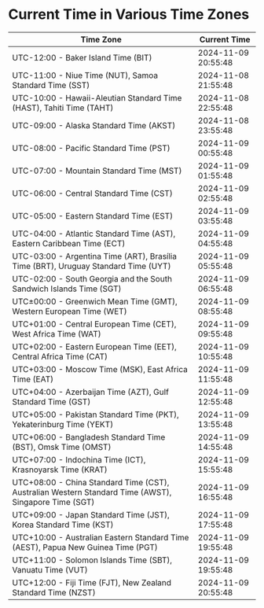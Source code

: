 # Current Time in Various Time Zones

| Time Zone | Current Time |
|-----------|--------------|
| UTC-12:00 - Baker Island Time (BIT) | 2024-11-09 20:55:48 |
| UTC-11:00 - Niue Time (NUT), Samoa Standard Time (SST) | 2024-11-08 21:55:48 |
| UTC-10:00 - Hawaii-Aleutian Standard Time (HAST), Tahiti Time (TAHT) | 2024-11-08 22:55:48 |
| UTC-09:00 - Alaska Standard Time (AKST) | 2024-11-08 23:55:48 |
| UTC-08:00 - Pacific Standard Time (PST) | 2024-11-09 00:55:48 |
| UTC-07:00 - Mountain Standard Time (MST) | 2024-11-09 01:55:48 |
| UTC-06:00 - Central Standard Time (CST) | 2024-11-09 02:55:48 |
| UTC-05:00 - Eastern Standard Time (EST) | 2024-11-09 03:55:48 |
| UTC-04:00 - Atlantic Standard Time (AST), Eastern Caribbean Time (ECT) | 2024-11-09 04:55:48 |
| UTC-03:00 - Argentina Time (ART), Brasília Time (BRT), Uruguay Standard Time (UYT) | 2024-11-09 05:55:48 |
| UTC-02:00 - South Georgia and the South Sandwich Islands Time (SGT) | 2024-11-09 06:55:48 |
| UTC±00:00 - Greenwich Mean Time (GMT), Western European Time (WET) | 2024-11-09 08:55:48 |
| UTC+01:00 - Central European Time (CET), West Africa Time (WAT) | 2024-11-09 09:55:48 |
| UTC+02:00 - Eastern European Time (EET), Central Africa Time (CAT) | 2024-11-09 10:55:48 |
| UTC+03:00 - Moscow Time (MSK), East Africa Time (EAT) | 2024-11-09 11:55:48 |
| UTC+04:00 - Azerbaijan Time (AZT), Gulf Standard Time (GST) | 2024-11-09 12:55:48 |
| UTC+05:00 - Pakistan Standard Time (PKT), Yekaterinburg Time (YEKT) | 2024-11-09 13:55:48 |
| UTC+06:00 - Bangladesh Standard Time (BST), Omsk Time (OMST) | 2024-11-09 14:55:48 |
| UTC+07:00 - Indochina Time (ICT), Krasnoyarsk Time (KRAT) | 2024-11-09 15:55:48 |
| UTC+08:00 - China Standard Time (CST), Australian Western Standard Time (AWST), Singapore Time (SGT) | 2024-11-09 16:55:48 |
| UTC+09:00 - Japan Standard Time (JST), Korea Standard Time (KST) | 2024-11-09 17:55:48 |
| UTC+10:00 - Australian Eastern Standard Time (AEST), Papua New Guinea Time (PGT) | 2024-11-09 19:55:48 |
| UTC+11:00 - Solomon Islands Time (SBT), Vanuatu Time (VUT) | 2024-11-09 19:55:48 |
| UTC+12:00 - Fiji Time (FJT), New Zealand Standard Time (NZST) | 2024-11-09 20:55:48 |

